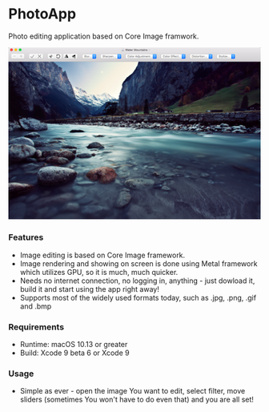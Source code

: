 # PhotoApp

Photo editing application based on Core Image framwork.

![GitHub Logo](/Resources/screenshot.png)

### Features

* Image editing is based on Core Image framework.
* Image rendering and showing on screen is done using Metal framework which utilizes GPU, so it is much, much quicker.
* Needs no internet connection, no logging in, anything - just dowload it, build it and start using the app right away!
* Supports most of the widely used formats today, such as .jpg, .png, .gif and .bmp


### Requirements
* Runtime: macOS 10.13 or greater
* Build: Xcode 9 beta 6 or Xcode 9

### Usage
* Simple as ever - open the image You want to edit, select filter, move sliders (sometimes You won't have to do even that) and you are all set!
